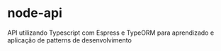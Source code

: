 # node-api
API utilizando Typescript com Espress e TypeORM para aprendizado e aplicação de patterns de desenvolvimento
